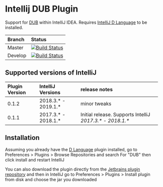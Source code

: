 Intellij DUB Plugin
===================

Support for [DUB](https://code.dlang.org/) within IntelliJ IDEA. Requires [IntelliJ D Language](https://github.com/intellij-dlanguage/intellij-dlanguage) to be installed.

| Branch | Status |
| :--- | :--- |
| Master | [![Build Status](https://travis-ci.org/intellij-dlanguage/intellij-dub.svg?branch=master)](https://travis-ci.org/intellij-dlanguage/intellij-dub) |
| Develop | [![Build Status](https://travis-ci.org/intellij-dlanguage/intellij-dub.svg?branch=develop)](https://travis-ci.org/intellij-dlanguage/intellij-dub) |

## Supported versions of IntelliJ

| Plugin Version | IntelliJ Versions | release notes |
| :--- | :--- | :--- |
| 0.1.2 | 2018.3.* - 2019.1.* | minor tweaks |
| 0.1.1 | 2017.3.* - 2018.1.* | Initial release. Supports IntelliJ _2017.3.*_ - _2018.1.*_ |

## Installation

Assuming you already have the [D Language](https://github.com/intellij-dlanguage/intellij-dlanguage) plugin installed, go to Preferences > Plugins > Browse Repositories and search For "DUB" then click install and restart IntelliJ

You can also download the plugin directly from the [Jetbrains plugin repository](http://plugins.jetbrains.com/plugin/10416-dub) and then in IntelliJ go to Preferences > Plugins > Install plugin from disk and choose the jar you downloaded
